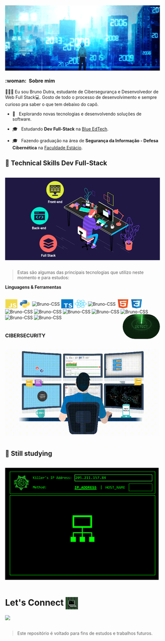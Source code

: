 <div style="display: inline_block"><br>
<img align="center" width="600" src="./img/city.gif" />
</div>

<p align="center">
<h3> :woman: &nbsp;Sobre mim </h3>
🧑🏽‍🎓 Eu sou Bruno Dutra, estudante de Cibersegurança e Desenvolvedor de Web Full Stack💻.
 Gosto de todo o processo de desenvolvimento e sempre curioso pra saber o que tem debaixo do capô.
</p>

- 🤔 &nbsp; Explorando novas tecnologias e desenvolvendo soluções de software.

- 🎓 &nbsp; Estudando  **Dev Full-Stack** na <a href="https://blueedtech.com.br/">Blue EdTech</a>.

- 🎓 &nbsp; Fazendo graduação na área de **Segurança da Informação - Defesa Cibernética** na <a href="https://estacio.br/cursos/graduacao/defesa-cibernetica">Faculdade Estácio</a>.


## 💼 Technical Skills Dev Full-Stack

<div style="display: inline_block"><br>
<img align="center" width="600" src="./img/fullstack.gif" />
</div><br>

>Estas são algumas das principais tecnologias que utilizo neste momento e para estudos:

**Linguagens & Ferramentas**

<div style="display: inline_block"><br>
<img align="center" alt="Bruno-Js" height="30" width="40" src="https://raw.githubusercontent.com/devicons/devicon/master/icons/javascript/javascript-plain.svg">
<img align="center" alt="Bruno-Python" height="30" width="40" src="https://raw.githubusercontent.com/devicons/devicon/master/icons/python/python-original.svg">
<img  align="center" alt="Bruno-CSS" height="40" width="50"src="https://cdn.jsdelivr.net/gh/devicons/devicon/icons/nodejs/nodejs-plain.svg" />
<img align="center" alt="Bruno-Ts" height="30" width="40" src="https://raw.githubusercontent.com/devicons/devicon/master/icons/typescript/typescript-plain.svg">
<img align="center" alt="Bruno-React" height="30" width="40" src="https://raw.githubusercontent.com/devicons/devicon/master/icons/react/react-original.svg">
<img  align="center" alt="Bruno-CSS" height="40" width="50"src="https://cdn.jsdelivr.net/gh/devicons/devicon/icons/nestjs/nestjs-plain-wordmark.svg" />
<img align="center" alt="Bruno-HTML" height="30" width="40" src="https://raw.githubusercontent.com/devicons/devicon/master/icons/html5/html5-original.svg">
<img align="center" alt="Bruno-CSS" height="30" width="40" src="https://raw.githubusercontent.com/devicons/devicon/master/icons/css3/css3-original.svg">
<img align="center" alt="Bruno-CSS" height="40" width="50" src="https://cdn.jsdelivr.net/gh/devicons/devicon/icons/bootstrap/bootstrap-original.svg" />
<img  align="center" alt="Bruno-CSS" height="40" width="50" src="https://cdn.jsdelivr.net/gh/devicons/devicon/icons/git/git-plain-wordmark.svg" />
<img align="center" alt="Bruno-CSS" height="40" width="50"src="https://cdn.jsdelivr.net/gh/devicons/devicon/icons/postgresql/postgresql-original-wordmark.svg" />
<img  align="center" alt="Bruno-CSS" height="40" width="50"src="https://cdn.jsdelivr.net/gh/devicons/devicon/icons/mongodb/mongodb-original-wordmark.svg" />
<img  align="center" alt="Bruno-CSS" height="40" width="50" src="https://cdn.jsdelivr.net/gh/devicons/devicon/icons/vscode/vscode-original-wordmark.svg" />
<img  align="center" alt="Bruno-CSS" height="40" width="50"src="https://cdn.jsdelivr.net/gh/devicons/devicon/icons/heroku/heroku-original-wordmark.svg" />
<img  align="center" alt="Bruno-CSS" height="40" width="50" src="https://cdn.jsdelivr.net/gh/devicons/devicon/icons/figma/figma-original.svg" />
<img align="right" alt="detect" height="80" style="border-radius:50px;" src="./img/detect.gif">
</div><br>

### CIBERSECURITY
<div style="display: inline_block"><br>
<img align="center" width="500" src="./img/security.gif" />
</div><br>

## 🌱 Still studying


<div style="display: inline_block"><br>
<img align="center" width="500" src="./img/program.gif" />
</div><br>

# Let's Connect <img align="center" width="40" src="./img/notecli.gif" />

<div>
 <a href="https://www.linkedin.com/in/bruno-pereira-dutra" target="_blank"><img src="https://img.shields.io/badge/-LinkedIn-%230077B5?style=for-the-badge&logo=linkedin&logoColor=white" target="_blank"></a>
</div><br>



>Este repositório é voltado para fins de estudos e trabalhos futuros.
